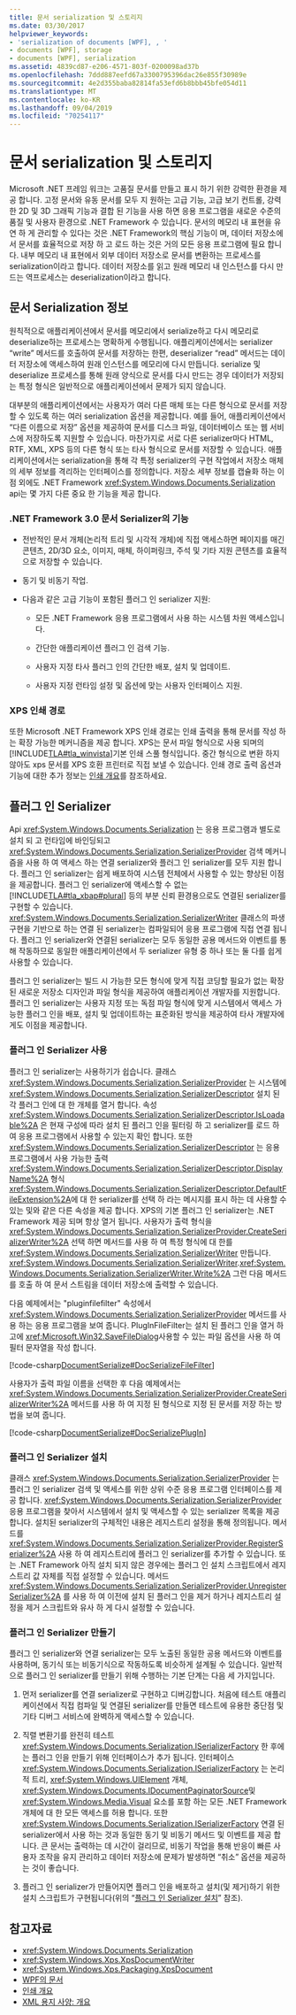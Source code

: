 ```yaml
---
title: 문서 serialization 및 스토리지
ms.date: 03/30/2017
helpviewer_keywords:
- 'serialization of documents [WPF], , '
- documents [WPF], storage
- documents [WPF], serialization
ms.assetid: 4839cd87-e206-4571-803f-0200098ad37b
ms.openlocfilehash: 7ddd887eefd67a3300795396dac26e855f30989e
ms.sourcegitcommit: 4e2d355baba82814fa53efd6b8bbb45bfe054d11
ms.translationtype: MT
ms.contentlocale: ko-KR
ms.lasthandoff: 09/04/2019
ms.locfileid: "70254117"
---
```

# <a name="document-serialization-and-storage"></a>문서 serialization 및 스토리지

Microsoft .NET 프레임 워크는 고품질 문서를 만들고 표시 하기 위한 강력한 환경을 제공 합니다.  고정 문서와 유동 문서를 모두 지 원하는 고급 기능, 고급 보기 컨트롤, 강력한 2D 및 3D 그래픽 기능과 결합 된 기능을 사용 하면 응용 프로그램을 새로운 수준의 품질 및 사용자 환경으로 .NET Framework 수 있습니다.  문서의 메모리 내 표현을 유연 하 게 관리할 수 있다는 것은 .NET Framework의 핵심 기능이 며, 데이터 저장소에서 문서를 효율적으로 저장 하 고 로드 하는 것은 거의 모든 응용 프로그램에 필요 합니다.  내부 메모리 내 표현에서 외부 데이터 저장소로 문서를 변환하는 프로세스를 serialization이라고 합니다.  데이터 저장소를 읽고 원래 메모리 내 인스턴스를 다시 만드는 역프로세스는 deserialization이라고 합니다.

<a name="AboutSerialization"></a>

## <a name="about-document-serialization"></a>문서 Serialization 정보

원칙적으로 애플리케이션에서 문서를 메모리에서 serialize하고 다시 메모리로 deserialize하는 프로세스는 명확하게 수행됩니다.  애플리케이션에서는 serializer “write” 메서드를 호출하여 문서를 저장하는 한편, deserializer “read” 메서드는 데이터 저장소에 액세스하여 원래 인스턴스를 메모리에 다시 만듭니다.  serialize 및 deserialize 프로세스를 통해 원래 양식으로 문서를 다시 만드는 경우 데이터가 저장되는 특정 형식은 일반적으로 애플리케이션에서 문제가 되지 않습니다.

대부분의 애플리케이션에서는 사용자가 여러 다른 매체 또는 다른 형식으로 문서를 저장할 수 있도록 하는 여러 serialization 옵션을 제공합니다.  예를 들어, 애플리케이션에서 “다른 이름으로 저장” 옵션을 제공하여 문서를 디스크 파일, 데이터베이스 또는 웹 서비스에 저장하도록 지원할 수 있습니다.  마찬가지로 서로 다른 serializer마다 HTML, RTF, XML, XPS 등의 다른 형식 또는 타사 형식으로 문서를 저장할 수 있습니다.  애플리케이션에서는 serialization을 통해 각 특정 serializer의 구현 작업에서 저장소 매체의 세부 정보를 격리하는 인터페이스를 정의합니다.  저장소 세부 정보를 캡슐화 하는 이점 외에도 .NET Framework <xref:System.Windows.Documents.Serialization> api는 몇 가지 다른 중요 한 기능을 제공 합니다.

### <a name="features-of-net-framework-30-document-serializers"></a>.NET Framework 3.0 문서 Serializer의 기능

- 전반적인 문서 개체(논리적 트리 및 시각적 개체)에 직접 액세스하면 페이지를 매긴 콘텐츠, 2D/3D 요소, 이미지, 매체, 하이퍼링크, 주석 및 기타 지원 콘텐츠를 효율적으로 저장할 수 있습니다.

- 동기 및 비동기 작업.

- 다음과 같은 고급 기능이 포함된 플러그 인 serializer 지원:

  - 모든 .NET Framework 응용 프로그램에서 사용 하는 시스템 차원 액세스입니다.

  - 간단한 애플리케이션 플러그 인 검색 기능.

  - 사용자 지정 타사 플러그 인의 간단한 배포, 설치 및 업데이트.

  - 사용자 지정 런타임 설정 및 옵션에 맞는 사용자 인터페이스 지원.

### <a name="xps-print-path"></a>XPS 인쇄 경로

또한 Microsoft .NET Framework XPS 인쇄 경로는 인쇄 출력을 통해 문서를 작성 하는 확장 가능한 메커니즘을 제공 합니다.  XPS는 문서 파일 형식으로 사용 되며의 [!INCLUDE[TLA#tla_winvista](../../../../includes/tlasharptla-winvista-md.md)]기본 인쇄 스풀 형식입니다.  중간 형식으로 변환 하지 않아도 xps 문서를 XPS 호환 프린터로 직접 보낼 수 있습니다.  인쇄 경로 출력 옵션과 기능에 대한 추가 정보는 [인쇄 개요](printing-overview.md)를 참조하세요.

<a name="PluginSerializers"></a>

## <a name="plug-in-serializers"></a>플러그 인 Serializer

Api <xref:System.Windows.Documents.Serialization> 는 응용 프로그램과 별도로 설치 되 고 런타임에 바인딩되고 <xref:System.Windows.Documents.Serialization.SerializerProvider> 검색 메커니즘을 사용 하 여 액세스 하는 연결 serializer와 플러그 인 serializer를 모두 지원 합니다.  플러그 인 serializer는 쉽게 배포하여 시스템 전체에서 사용할 수 있는 향상된 이점을 제공합니다.  플러그 인 serializer에 액세스할 수 없는 [!INCLUDE[TLA#tla_xbap#plural](../../../../includes/tlasharptla-xbapsharpplural-md.md)] 등의 부분 신뢰 환경용으로도 연결된 serializer를 구현할 수 있습니다.  <xref:System.Windows.Documents.Serialization.SerializerWriter> 클래스의 파생 구현을 기반으로 하는 연결 된 serializer는 컴파일되어 응용 프로그램에 직접 연결 됩니다.  플러그 인 serializer와 연결된 serializer는 모두 동일한 공용 메서드와 이벤트를 통해 작동하므로 동일한 애플리케이션에서 두 serializer 유형 중 하나 또는 둘 다를 쉽게 사용할 수 있습니다.

플러그 인 serializer는 빌드 시 가능한 모든 형식에 맞게 직접 코딩할 필요가 없는 확장된 새로운 저장소 디자인과 파일 형식을 제공하여 애플리케이션 개발자를 지원합니다.  플러그 인 serializer는 사용자 지정 또는 독점 파일 형식에 맞게 시스템에서 액세스 가능한 플러그 인을 배포, 설치 및 업데이트하는 표준화된 방식을 제공하여 타사 개발자에게도 이점을 제공합니다.

### <a name="using-a-plug-in-serializer"></a>플러그 인 Serializer 사용

플러그 인 serializer는 사용하기가 쉽습니다.  클래스 <xref:System.Windows.Documents.Serialization.SerializerProvider> 는 시스템에 <xref:System.Windows.Documents.Serialization.SerializerDescriptor> 설치 된 각 플러그 인에 대 한 개체를 열거 합니다.  속성 <xref:System.Windows.Documents.Serialization.SerializerDescriptor.IsLoadable%2A> 은 현재 구성에 따라 설치 된 플러그 인을 필터링 하 고 serializer를 로드 하 여 응용 프로그램에서 사용할 수 있는지 확인 합니다.  또한 <xref:System.Windows.Documents.Serialization.SerializerDescriptor> 는 응용 프로그램에서 사용 가능한 출력 <xref:System.Windows.Documents.Serialization.SerializerDescriptor.DisplayName%2A> 형식 <xref:System.Windows.Documents.Serialization.SerializerDescriptor.DefaultFileExtension%2A>에 대 한 serializer를 선택 하 라는 메시지를 표시 하는 데 사용할 수 있는 및와 같은 다른 속성을 제공 합니다.  XPS의 기본 플러그 인 serializer는 .NET Framework 제공 되며 항상 열거 됩니다.  사용자가 출력 형식을 <xref:System.Windows.Documents.Serialization.SerializerProvider.CreateSerializerWriter%2A> 선택 하면 메서드를 사용 하 여 특정 형식에 대 한를 <xref:System.Windows.Documents.Serialization.SerializerWriter> 만듭니다.  <xref:System.Windows.Documents.Serialization.SerializerWriter>.<xref:System.Windows.Documents.Serialization.SerializerWriter.Write%2A> 그런 다음 메서드를 호출 하 여 문서 스트림을 데이터 저장소에 출력할 수 있습니다.

다음 예제에서는 "pluginfilefilter" 속성에서 <xref:System.Windows.Documents.Serialization.SerializerProvider> 메서드를 사용 하는 응용 프로그램을 보여 줍니다.  PlugInFileFilter는 설치 된 플러그 인을 열거 하 고에 <xref:Microsoft.Win32.SaveFileDialog>사용할 수 있는 파일 옵션을 사용 하 여 필터 문자열을 작성 합니다.

[!code-csharp[DocumentSerialize#DocSerializeFileFilter](~/samples/snippets/csharp/VS_Snippets_Wpf/DocumentSerialize/CSharp/ThumbViewer.cs#docserializefilefilter)]

사용자가 출력 파일 이름을 선택한 후 다음 예제에서는 <xref:System.Windows.Documents.Serialization.SerializerProvider.CreateSerializerWriter%2A> 메서드를 사용 하 여 지정 된 형식으로 지정 된 문서를 저장 하는 방법을 보여 줍니다.

[!code-csharp[DocumentSerialize#DocSerializePlugIn](~/samples/snippets/csharp/VS_Snippets_Wpf/DocumentSerialize/CSharp/ThumbViewer.cs#docserializeplugin)]

<a name="InstallingPluginSerializers"></a>

### <a name="installing-plug-in-serializers"></a>플러그 인 Serializer 설치

클래스 <xref:System.Windows.Documents.Serialization.SerializerProvider> 는 플러그 인 serializer 검색 및 액세스를 위한 상위 수준 응용 프로그램 인터페이스를 제공 합니다.  <xref:System.Windows.Documents.Serialization.SerializerProvider>응용 프로그램을 찾아서 시스템에서 설치 및 액세스할 수 있는 serializer 목록을 제공 합니다.  설치된 serializer의 구체적인 내용은 레지스트리 설정을 통해 정의됩니다.  메서드를 <xref:System.Windows.Documents.Serialization.SerializerProvider.RegisterSerializer%2A> 사용 하 여 레지스트리에 플러그 인 serializer를 추가할 수 있습니다. 또는 .NET Framework 아직 설치 되지 않은 경우에는 플러그 인 설치 스크립트에서 레지스트리 값 자체를 직접 설정할 수 있습니다.  메서드 <xref:System.Windows.Documents.Serialization.SerializerProvider.UnregisterSerializer%2A> 를 사용 하 여 이전에 설치 된 플러그 인을 제거 하거나 레지스트리 설정을 제거 스크립트와 유사 하 게 다시 설정할 수 있습니다.

### <a name="creating-a-plug-in-serializer"></a>플러그 인 Serializer 만들기

플러그 인 serializer와 연결 serializer는 모두 노출된 동일한 공용 메서드와 이벤트를 사용하며, 동기식 또는 비동기식으로 작동하도록 비슷하게 설계될 수 있습니다.  일반적으로 플러그 인 serializer를 만들기 위해 수행하는 기본 단계는 다음 세 가지입니다.

1. 먼저 serializer를 연결 serializer로 구현하고 디버깅합니다.  처음에 테스트 애플리케이션에서 직접 컴파일 및 연결된 serializer를 만들면 테스트에 유용한 중단점 및 기타 디버그 서비스에 완벽하게 액세스할 수 있습니다.

2. 직렬 변환기를 완전히 테스트 <xref:System.Windows.Documents.Serialization.ISerializerFactory> 한 후에는 플러그 인을 만들기 위해 인터페이스가 추가 됩니다.  인터페이스 <xref:System.Windows.Documents.Serialization.ISerializerFactory> 는 논리적 트리, <xref:System.Windows.UIElement> 개체, <xref:System.Windows.Documents.IDocumentPaginatorSource>및 <xref:System.Windows.Media.Visual> 요소를 포함 하는 모든 .NET Framework 개체에 대 한 모든 액세스를 허용 합니다.  또한 <xref:System.Windows.Documents.Serialization.ISerializerFactory> 연결 된 serializer에서 사용 하는 것과 동일한 동기 및 비동기 메서드 및 이벤트를 제공 합니다.  큰 문서는 출력하는 데 시간이 걸리므로, 비동기 작업을 통해 반응이 빠른 사용자 조작을 유지 관리하고 데이터 저장소에 문제가 발생하면 “취소” 옵션을 제공하는 것이 좋습니다.

3. 플러그 인 serializer가 만들어지면 플러그 인을 배포하고 설치(및 제거)하기 위한 설치 스크립트가 구현됩니다(위의 “[플러그 인 Serializer 설치](#InstallingPluginSerializers)” 참조).

## <a name="see-also"></a>참고자료

- <xref:System.Windows.Documents.Serialization>
- <xref:System.Windows.Xps.XpsDocumentWriter>
- <xref:System.Windows.Xps.Packaging.XpsDocument>
- [WPF의 문서](documents-in-wpf.md)
- [인쇄 개요](printing-overview.md)
- [XML 용지 사양: 개요](https://go.microsoft.com/fwlink?LinkID=106246)
